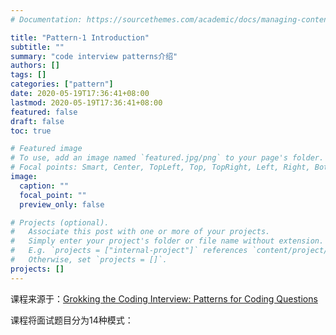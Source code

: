 ```yaml
---
# Documentation: https://sourcethemes.com/academic/docs/managing-content/

title: "Pattern-1 Introduction"
subtitle: ""
summary: "code interview patterns介绍"
authors: []
tags: []
categories: ["pattern"]
date: 2020-05-19T17:36:41+08:00
lastmod: 2020-05-19T17:36:41+08:00
featured: false
draft: false
toc: true 

# Featured image
# To use, add an image named `featured.jpg/png` to your page's folder.
# Focal points: Smart, Center, TopLeft, Top, TopRight, Left, Right, BottomLeft, Bottom, BottomRight.
image:
  caption: ""
  focal_point: ""
  preview_only: false

# Projects (optional).
#   Associate this post with one or more of your projects.
#   Simply enter your project's folder or file name without extension.
#   E.g. `projects = ["internal-project"]` references `content/project/deep-learning/index.md`.
#   Otherwise, set `projects = []`.
projects: []
---
```


课程来源于：[Grokking the Coding Interview: Patterns for Coding Questions](https://www.educative.io/courses/grokking-the-coding-interview)

课程将面试题目分为14种模式：

